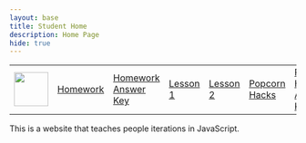 ```yaml
---
layout: base
title: Student Home 
description: Home Page
hide: true
---
```



<table>
    <tr>
        <td><img src="{{site.baseurl}}//images/logo.png" height="60" title="Frontend" alt=""></td>
        <td><a href="{{site.baseurl}}/csse/javascript/fundamentals/iteration/hw">Homework</a></td>
        <td><a href="{{site.baseurl}}/csse/javascript/fundamentals/iteration/Homework_Answerkey">Homework Answer Key </a></td>
        <td><a href="{{site.baseurl}}/csse/javascript/fundamentals/iteration/1">Lesson 1</a></td>
        <td><a href="{{site.baseurl}}/csse/javascript/fundamentals/iteration/2">Lesson 2</a></td>
        <td><a href="{{site.baseurl}}/csse/javascript/fundamentals/iteration/Popcorn_Hacks">Popcorn Hacks</a></td>
        <td><a href="{{site.baseurl}}/csse/javascript/fundamentals/iteration/Popcorn_Hacks_Answerkey">Popcorn Hacks Answer Key</a></td>
    </tr>
</table>

This is a website that teaches people iterations in JavaScript.


